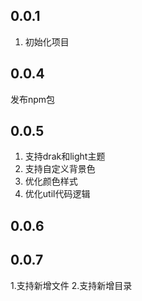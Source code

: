 ## 0.0.1

1. 初始化项目

## 0.0.4
发布npm包

## 0.0.5

1. 支持drak和light主题
2. 支持自定义背景色
3. 优化颜色样式
4. 优化util代码逻辑

## 0.0.6

## 0.0.7
1.支持新增文件
2.支持新增目录

